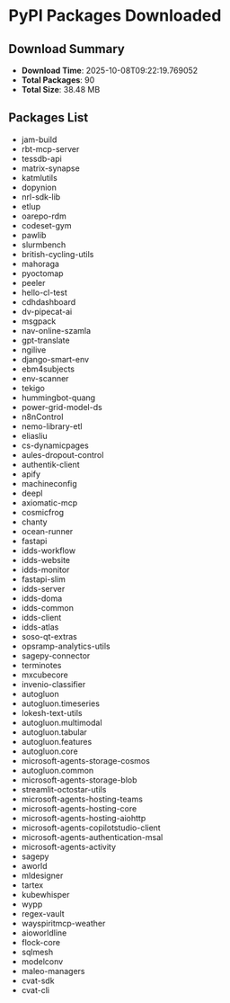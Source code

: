 # PyPI Packages Downloaded

## Download Summary
- **Download Time**: 2025-10-08T09:22:19.769052
- **Total Packages**: 90
- **Total Size**: 38.48 MB

## Packages List
- jam-build
- rbt-mcp-server
- tessdb-api
- matrix-synapse
- katmlutils
- dopynion
- nrl-sdk-lib
- etlup
- oarepo-rdm
- codeset-gym
- pawlib
- slurmbench
- british-cycling-utils
- mahoraga
- pyoctomap
- peeler
- hello-cl-test
- cdhdashboard
- dv-pipecat-ai
- msgpack
- nav-online-szamla
- gpt-translate
- ngilive
- django-smart-env
- ebm4subjects
- env-scanner
- tekigo
- hummingbot-quang
- power-grid-model-ds
- n8nControl
- nemo-library-etl
- eliasliu
- cs-dynamicpages
- aules-dropout-control
- authentik-client
- apify
- machineconfig
- deepl
- axiomatic-mcp
- cosmicfrog
- chanty
- ocean-runner
- fastapi
- idds-workflow
- idds-website
- idds-monitor
- fastapi-slim
- idds-server
- idds-doma
- idds-common
- idds-client
- idds-atlas
- soso-qt-extras
- opsramp-analytics-utils
- sagepy-connector
- terminotes
- mxcubecore
- invenio-classifier
- autogluon
- autogluon.timeseries
- lokesh-text-utils
- autogluon.multimodal
- autogluon.tabular
- autogluon.features
- autogluon.core
- microsoft-agents-storage-cosmos
- autogluon.common
- microsoft-agents-storage-blob
- streamlit-octostar-utils
- microsoft-agents-hosting-teams
- microsoft-agents-hosting-core
- microsoft-agents-hosting-aiohttp
- microsoft-agents-copilotstudio-client
- microsoft-agents-authentication-msal
- microsoft-agents-activity
- sagepy
- aworld
- mldesigner
- tartex
- kubewhisper
- wypp
- regex-vault
- wayspiritmcp-weather
- aioworldline
- flock-core
- sqlmesh
- modelconv
- maleo-managers
- cvat-sdk
- cvat-cli
